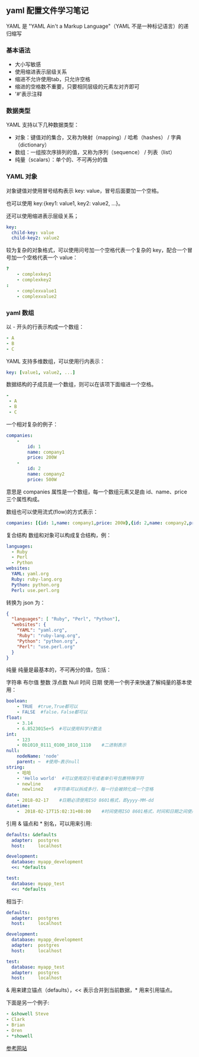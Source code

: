 ## yaml 配置文件学习笔记

YAML 是 "YAML Ain't a Markup Language"（YAML 不是一种标记语言）的递归缩写

### 基本语法

+ 大小写敏感
+ 使用缩进表示层级关系
+ 缩进不允许使用tab，只允许空格
+ 缩进的空格数不重要，只要相同层级的元素左对齐即可
+ '#'表示注释

### 数据类型
YAML 支持以下几种数据类型：

+ 对象：键值对的集合，又称为映射（mapping）/ 哈希（hashes） / 字典（dictionary）
+ 数组：一组按次序排列的值，又称为序列（sequence） / 列表（list）
+ 纯量（scalars）：单个的、不可再分的值
### YAML 对象

对象键值对使用冒号结构表示 key: value，冒号后面要加一个空格。

也可以使用 key:{key1: value1, key2: value2, ...}。

还可以使用缩进表示层级关系；
```yaml
key:
  child-key: value
  child-key2: value2
```
较为复杂的对象格式，可以使用问号加一个空格代表一个复杂的 key，配合一个冒号加一个空格代表一个 value：

```yaml
?
    - complexkey1
    - complexkey2
:
    - complexvalue1
    - complexvalue2
```
### yaml 数组
以 - 开头的行表示构成一个数组：
```yaml
- A
- B
- C
```

YAML 支持多维数组，可以使用行内表示：

```yaml
key: [value1, value2, ...]
```
数据结构的子成员是一个数组，则可以在该项下面缩进一个空格。

```yaml
-
 - A
 - B
 - C
```

一个相对复杂的例子：

```yaml
companies:
    -
        id: 1
        name: company1
        price: 200W
    -
        id: 2
        name: company2
        price: 500W
```
意思是 companies 属性是一个数组，每一个数组元素又是由 id、name、price 三个属性构成。

数组也可以使用流式(flow)的方式表示：

```yaml
companies: [{id: 1,name: company1,price: 200W},{id: 2,name: company2,price: 500W}]
```
复合结构
数组和对象可以构成复合结构，例：

```yaml
languages:
  - Ruby
  - Perl
  - Python
websites:
  YAML: yaml.org
  Ruby: ruby-lang.org
  Python: python.org
  Perl: use.perl.org
```
转换为 json 为：

```json
{
  "languages": [ "Ruby", "Perl", "Python"],
  "websites": {
    "YAML": "yaml.org",
    "Ruby": "ruby-lang.org",
    "Python": "python.org",
    "Perl": "use.perl.org"
  }
}
```
纯量
纯量是最基本的，不可再分的值，包括：

字符串
布尔值
整数
浮点数
Null
时间
日期
使用一个例子来快速了解纯量的基本使用：

```yaml
boolean: 
    - TRUE  #true,True都可以
    - FALSE  #false，False都可以
float:
    - 3.14
    - 6.8523015e+5  #可以使用科学计数法
int:
    - 123
    - 0b1010_0111_0100_1010_1110    #二进制表示
null:
    nodeName: 'node'
    parent: ~  #使用~表示null
string:
    - 哈哈
    - 'Hello world'  #可以使用双引号或者单引号包裹特殊字符
    - newline
      newline2    #字符串可以拆成多行，每一行会被转化成一个空格
date:
    - 2018-02-17    #日期必须使用ISO 8601格式，即yyyy-MM-dd
datetime: 
    -  2018-02-17T15:02:31+08:00    #时间使用ISO 8601格式，时间和日期之间使用T连接，最后使用+代表时区
```
引用
& 锚点和 * 别名，可以用来引用:

```yaml
defaults: &defaults
  adapter:  postgres
  host:     localhost

development:
  database: myapp_development
  <<: *defaults

test:
  database: myapp_test
  <<: *defaults
```
相当于:

```yaml
defaults:
  adapter:  postgres
  host:     localhost

development:
  database: myapp_development
  adapter:  postgres
  host:     localhost

test:
  database: myapp_test
  adapter:  postgres
  host:     localhost
```
& 用来建立锚点（defaults），<< 表示合并到当前数据，* 用来引用锚点。

下面是另一个例子:

```yaml
- &showell Steve
- Clark
- Brian
- Oren
- *showell
```

[参考网站](https://www.runoob.com/w3cnote/yaml-intro.html)
